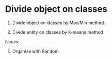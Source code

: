 Divide object on classes
==========

1. Divide object on classes by Max/Min method.

2. Divide entity on classes by K-means method

*Issues:*

1. Organize with Random